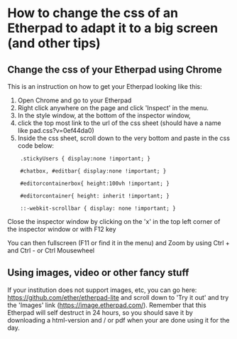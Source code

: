 # How to change the css of an Etherpad to adapt it to a big screen (and other tips)

## Change the css of your Etherpad using Chrome

This is an instruction on how to get your Etherpad looking like this:

1. Open Chrome and go to your Etherpad
2. Right click anywhere on the page and click 'Inspect' in the menu.
3. In the style window, at the bottom of the inspector window,
4. click the top most link to the url of the css sheet (should have a name like pad.css?v=0ef44da0)
5. Inside the css sheet, scroll down to the very bottom and paste in the css code below:

```
    .stickyUsers { display:none !important; }

    #chatbox, #editbar{ display:none !important; }

    #editorcontainerbox{ height:100vh !important; }

    #editorcontainer{ height: inherit !important; }

    ::-webkit-scrollbar { display: none !important; }
```

Close the inspector window by clicking on the 'x' in the top left corner of the inspector window or with F12 key

You can then fullscreen (F11 or find it in the menu) and Zoom by using Ctrl + and Ctrl - or Ctrl Mousewheel

## Using images, video or other fancy stuff

If your institution does not support images, etc, you can go here: https://github.com/ether/etherpad-lite and scroll down to 'Try it out' and try the 'Images' link (https://image.etherpad.com/). Remember that this Etherpad will self destruct in 24 hours, so you should save it by downloading a html-version and / or pdf when your are done using it for the day.
